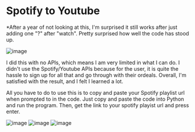 # Spotify to Youtube
*After a year of not looking at this, I'm surprised it still works after just adding one "?" after "watch". Pretty surprised how well the code has stood up.

![image](https://user-images.githubusercontent.com/62976976/113086450-7b055100-9196-11eb-98be-c485320385f6.png)

I did this with no APIs, which means I am very limited in what I can do. I didn't use the Spotify/Youtube APIs because for the user, it is quite the hassle to sign up for all that and go through with their ordeals. Overall, I'm satisfied with the result, and I felt I learned a lot.

All you have to do to use this is to copy and paste your Spotify playlist url when prompted to in the code. Just copy and paste the code into Python and run the program. Then, get the link to your spotify playist url and press enter.

![image](https://user-images.githubusercontent.com/62976976/81495572-0c5d9300-9266-11ea-9385-7286f8958a7a.png)
![image](https://user-images.githubusercontent.com/62976976/81511870-3a2bf180-92d1-11ea-95da-7378a7b88087.png)
![image](https://user-images.githubusercontent.com/62976976/81767627-bbc87e80-948d-11ea-85cc-136c70278152.png)



